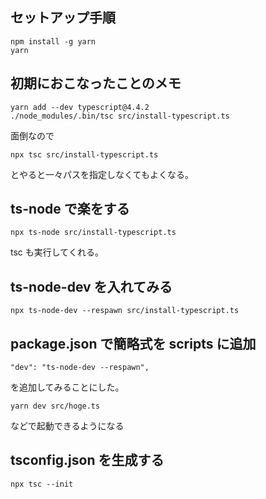 ## セットアップ手順

```
npm install -g yarn
yarn
```

## 初期におこなったことのメモ

```
yarn add --dev typescript@4.4.2
./node_modules/.bin/tsc src/install-typescript.ts
```

面倒なので

```
npx tsc src/install-typescript.ts
```

とやると一々パスを指定しなくてもよくなる。

## ts-node で楽をする

```
npx ts-node src/install-typescript.ts
```

tsc も実行してくれる。

## ts-node-dev を入れてみる

```
npx ts-node-dev --respawn src/install-typescript.ts
```

## package.json で簡略式を scripts に追加

```
"dev": "ts-node-dev --respawn",
```

を追加してみることにした。

```
yarn dev src/hoge.ts
```

などで起動できるようになる

## tsconfig.json を生成する

```
npx tsc --init
```
